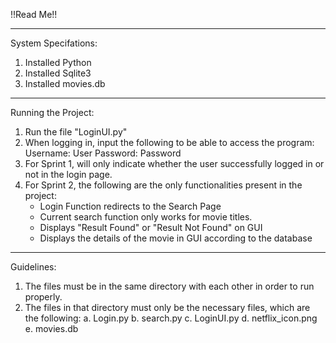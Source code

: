 !!Read Me!!

********************************************************************************************************
System Specifations:
1. Installed Python
2. Installed Sqlite3 
3. Installed movies.db

******************************************************************************************************** 
Running the Project:
1. Run the file "LoginUI.py"
2. When logging in, input the following to be able to access the program:
	Username: User
	Password: Password
3. For Sprint 1, will only indicate whether the user successfully logged in or not in the login page.
4. For Sprint 2, the following are the only functionalities present in the project:
	- Login Function redirects to the Search Page
	- Current search function only works for movie titles.
	- Displays "Result Found" or "Result Not Found" on GUI
	- Displays the details of the movie in GUI according to the database

********************************************************************************************************
Guidelines:
1. The files must be in the same directory with each other in order to run properly.
2. The files in that directory must only be the necessary files, which are the following:
	a. Login.py
	b. search.py
	c. LoginUI.py
	d. netflix_icon.png
	e. movies.db
